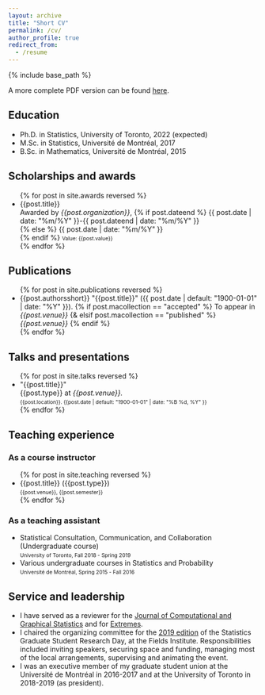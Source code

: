 ```yaml
---
layout: archive
title: "Short CV"
permalink: /cv/
author_profile: true
redirect_from:
  - /resume
---
```


{% include base_path %}

A more complete PDF version can be found <a href="/files/Lalancette_CV_web.pdf">here</a>.

<h2>Education</h2>
  <ul>
    <li>Ph.D. in Statistics, University of Toronto, 2022 (expected)</li>
    <li>M.Sc. in Statistics, Université de Montréal, 2017</li>
    <li>B.Sc. in Mathematics, Université de Montréal, 2015</li>
  </ul>

<h2>Scholarships and awards</h2>
  <ul>{% for post in site.awards reversed %}
    <li>
      {{post.title}}<br>
      Awarded by <i>{{post.organization}}</i>,
      {% if post.dateend %}
        {{ post.date | date: "%m/%Y" }}-{{ post.dateend | date: "%m/%Y" }}<br>
      {% else %}
        {{ post.date | date: "%m/%Y" }}<br>
      {% endif %}
      <small style="font-size:75%;">Value: {{post.value}}</small>
    </li>
  {% endfor %}</ul>

<h2>Publications</h2>
  <ul>{% for post in site.publications reversed %}
    <!-- {% include archive-single-cv.html %} -->
    <li>
      {{post.authorsshort}} "{{post.title}}" ({{ post.date | default: "1900-01-01" | date: "%Y" }}).
      {% if post.macollection == "accepted" %}
        To appear in <i>{{post.venue}}</i>
	  {& elsif post.macollection == "published" %}
		<i>{{post.venue}}</i>
      {% endif %}
    </li>
  {% endfor %}</ul>

<h2>Talks and presentations</h2>
  <ul>{% for post in site.talks reversed %}
    <!-- {% include archive-single-talk-cv.html %} -->
    <li>
      "{{post.title}}"<br>
      {{post.type}} at <i>{{post.venue}}.</i><br>
      <small style="font-size:75%;">{{post.location}}. {{post.date | default: "1900-01-01" | date: "%B %d, %Y" }}</small> <!-- This format used to describe the date is the "strftime format" -->
    </li>
  {% endfor %}</ul>

<h2>Teaching experience</h2>
<h3>As a course instructor</h3>
  <ul>{% for post in site.teaching reversed %}
    <li>
      {{post.title}} ({{post.type}})<br>
      <small style="font-size:75%;">{{post.venue}}, {{post.semester}}</small>
    </li>
  {% endfor %}</ul>
<h3>As a teaching assistant</h3>
  <ul>
    <li>
      Statistical Consultation, Communication, and Collaboration (Undergraduate course)<br>
      <small style="font-size:75%;">University of Toronto, Fall 2018 - Spring 2019</small>
    </li>
    <li>
      Various undergraduate courses in Statistics and Probability<br>
      <small style="font-size:75%;">Université de Montréal, Spring 2015 - Fall 2016</small>
    </li>
  </ul>

<h2>Service and leadership</h2>
  <ul>
    <li>I have served as a reviewer for the <a href="https://www.tandfonline.com/toc/ucgs20/current">Journal of Computational and Graphical Statistics</a> and for <a href="https://www.springer.com/journal/10687">Extremes</a>.</li>
  <li>I chaired the organizing committee for the <a href="http://www.fields.utoronto.ca/activities/18-19/stats-research-day">2019 edition</a> of the Statistics Graduate Student Research Day, at the Fields Institute. Responsibilities included inviting speakers, securing space and funding, managing most of the local arrangements, supervising and animating the event.</li>
    <li>I was an executive member of my graduate student union at the Université de Montréal in 2016-2017 and at the University of Toronto in 2018-2019 (as president).</li>
  </ul>
  
